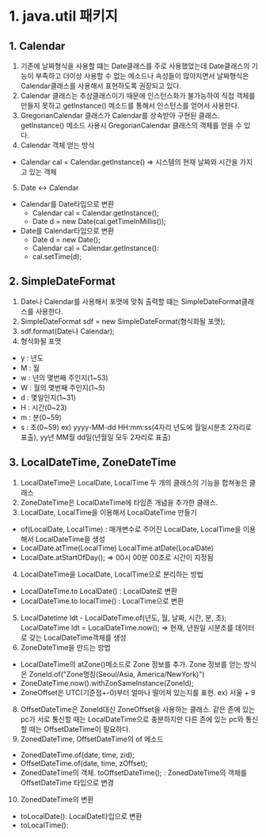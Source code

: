 # 1. java.util 패키지
## 1. Calendar
1. 기존에 날짜형식을 사용할 떄는 Date클래스를 주로 사용했었는데 Date클래스의 기능이 부족하고 더이상 사용할 수 없는 메소드나 속성들이 많아지면서 날짜형식은 Calendar클래스를 사용해서 표현하도록 권장되고 있다.
2. Calendar 클래스는 추상클래스이기 때문에 인스턴스화가 불가능하여 직접 객체를 만들지 못하고 getInstance() 메소드를 통해서 인스턴스를 얻어서 사용한다.
3. GregorianCalendar 클래스가 Calendar를 상속받아 구현된 클래스. getInstance() 메소드 사용시 GregorianCalendar 클래스의 객체를 얻을 수 있다.
4. Calendar 객체 얻는 방식
- Calendar cal = Calendar.getInstance() => 시스템의 현재 날짜와 시간을 가지고 있는 객체
5. Date <-> Calendar
- Calendar를 Date타입으로 변환
   - Calendar cal = Calendar.getInstance();
   - Date d = new Date(cal.getTimeInMillis());
- Date를 Calendar타입으로 변환
   - Date d = new Date();
   - Calendar cal = Calendar.getInstance():
   - cal.setTime(d);

## 2. SimpleDateFormat
1. Date나 Calendar를 사용해서 포맷에 맞춰 출력할 떄는 SimpleDateFormat클래스를 사용한다.
2. SimpleDateFormat sdf = new SimpleDateFormat(형식화될 포맷);
3. sdf.format(Date나 Calendar);
4. 형식화될 포맷
- y : 년도
- M : 월
- w : 년의 몇번째 주인지(1~53)
- W : 월의 몇번째 주인지(1~5)
- d : 몇일인지(1~31)
- H : 시간(0~23)
- m : 분(0~59)
- s : 초(0~59)
ex) yyyy-MM-dd HH:mm:ss(4자리 년도에 월일시분초 2자리로 표출), yy년 MM월 dd일(년월일 모두 2자리로 표출)

## 3. LocalDateTime, ZoneDateTime
1. LocalDateTime은 LocalDate, LocalTime 두 개의 클래스의 기능을 합쳐놓은 클래스
2. ZoneDateTime은 LocalDateTime에 타임존 개념을 추가한 클래스.
3. LocalDate, LocalTime을 이용해서 LocalDateTime 만들기
- of(LocalDate, LocalTime) : 매개변수로 주어진 LocalDate, LocalTime을 이용해서 LocalDateTime을 생성
- LocalDate.atTime(LocalTime)
  LocalTime.atDate(LocalDate)
- LocalDate.atStartOfDay(); => 00시 00분 00초로 시간이 지정됨
4. LocalDateTime을 LocalDate, LocalTime으로 분리하는 방법
- LocalDateTime.to LocalDate() : LocalDate로 변환
- LocalDateTime.to localTime() : LocalTime으로 변환
5. LocalDatetime ldt - LocalDateTime.of(년도, 월, 날짜, 시간, 분, 초);
LocalDateTime ldt = LocalDateTime.now(); => 현재, 년원일 시분초를 데이터로 갖는 LocalDateTime객체를 생성
6. ZoneDateTime을 만드는 방법
- LocalDateTime의 atZone()메소드로 Zone 정보를 추가. Zone 정보를 얻는 방식은 ZoneId.of("Zone명칭(Seoul/Asia, America/NewYork)")
- ZoneDateTime.now().withZonSameInstance(ZoneId);
- ZoneOffset은 UTC(기준점+-0)부터 얼마나 떨어져 있는지를 표현.  ex) 서울 + 9 
8. OffsetDateTime은 ZoneId대신 ZoneOffset을 사용하는 클래스. 같은 존에 있는 pc가 서로 통신할 때는 LocalDateTime으로 충분하지만 다른 존에 있는 pc와 통신할 때는 OffsetDateTime이 필요하다.
9. ZonedDateTime, OffsetDateTime의 of 메소드
- ZonedDateTime.of(date, time, zid);
- OffsetDateTime.of(date, time, zOffset);
- ZonedDateTime의 객체. toOffsetDateTime(); : 
   ZonedDateTime의 객체를 OffsetDateTime 타입으로 변경
10. ZonedDateTime의 변환
- toLocalDate(): LocalDate타입으로 변환
- toLocalTime():
